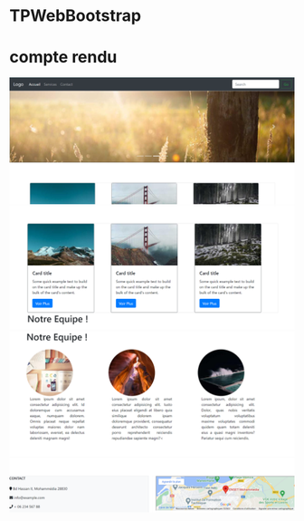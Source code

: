 # TPWebBootstrap
<h1> compte rendu </h1>
<img src="images/Capture1.PNG"/>
<img src="images/Capture2.PNG"/>
<img src="images/Capture3.PNG"/>
<img src="images/Capture4.PNG"/>
